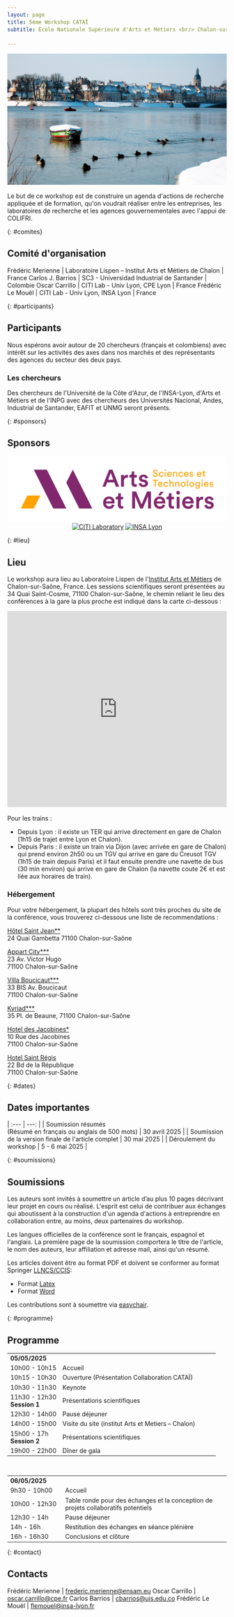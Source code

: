 ```yaml
---
layout: page
title: 5ème Workshop CATAÏ
subtitle: École Nationale Supérieure d'Arts et Métiers <br/> Chalon-sur-Saône, 5-6 Mai 2025

---
```


<div style="text-align: center;">
<img src="/img/chalon.jpg"
    alt="Chalon-sur-Saône"
    class="citypicture" />
</div>

Le but de ce workshop est de construire un agenda d'actions de recherche appliquée et de formation, qu'on voudrait réaliser entre les entreprises, les laboratoires de recherche et les agences gouvernementales avec l'appui de COLIFRI.



{: #comites}
## Comité d'organisation

Frédéric Merienne | Laboratoire Lispen – Institut Arts et Métiers de Chalon | France
Carlos J. Barrios | SC3 - Universidad Industrial de Santander | Colombie
Oscar Carrillo | CITI Lab - Univ Lyon, CPE Lyon | France
Frédéric Le Mouël | CITI Lab - Univ Lyon, INSA Lyon | France

{: #participants}
## Participants
Nous espérons avoir autour de 20 chercheurs (français et colombiens) avec intérêt sur les activités des axes dans nos marchés et des représentants des agences du secteur des deux pays.

### Les chercheurs

Des chercheurs de l'Université de la Côte d'Azur, de l'INSA-Lyon, d'Arts et Métiers et de l'INPG avec des chercheurs des Universités Nacional, Andes, Industrial de Santander, EAFIT et UNMG seront présents.


{: #sponsors}
## Sponsors

<div style="text-align: center;">
<a href="https://institutchalon.ensam.eu/">
<img src="/img/logo-artsetmetiers.jpg"
    alt="Arts et Métiers"
    class="logosupport" /></a>

<a href="http://www.citi-lab.fr">
<img src="/img/logo-citi.png"
    alt="CITI Laboratory"
    class="logosupport" /></a>

<a href="https://www.insa-lyon.fr">
<img src="/img/logo-insa.jpg"
    alt="INSA Lyon"
    class="logosupport"/></a>

</div>

{: #lieu}
## Lieu 
Le workshop aura lieu au Laboratoire Lispen de l'[Institut Arts et Métiers](https://institutchalon.ensam.eu/) de Chalon-sur-Saône, France.
Les sessions scientifiques seront présentées au 34 Quai Saint-Cosme, 71100 Chalon-sur-Saône, le chemin reliant le lieu des conférences à la gare la plus proche est indiqué dans la carte ci-dessous :


<iframe src="https://www.google.com/maps/embed?pb=!1m28!1m12!1m3!1d5464.596258281419!2d4.840281046633645!3d46.77872953181712!2m3!1f0!2f0!3f0!3m2!1i1024!2i768!4f13.1!4m13!3e2!4m5!1s0x47f2fc9351188611%3A0x31a3c6ea5c2102c3!2sChalon-sur-Sa%C3%B4ne%2C%20Cour%20de%20la%20gare%2C%20Chalon-sur-Sa%C3%B4ne!3m2!1d46.7816803!2d4.8432938!4m5!1s0x47f2fce9875fc373%3A0x5d9e6dc7f7174936!2s34%20Quai%20Saint-Cosme%2C%2071100%20Chalon-sur-Sa%C3%B4ne!3m2!1d46.776196399999996!2d4.8461248999999995!5e0!3m2!1sen!2sfr!4v1744181015585!5m2!1sen!2sfr" width="100%" height="450" style="border:0;" allowfullscreen="" loading="lazy" referrerpolicy="no-referrer-when-downgrade"></iframe>

Pour les trains : 
+ Depuis Lyon : il existe un TER qui arrive directement en gare de Chalon (1h15 de trajet entre Lyon et Chalon).
+ Depuis Paris : il existe un train via Dijon (avec arrivée en gare de Chalon) qui prend environ 2h50 ou un TGV qui arrive en gare du Creusot TGV (1h15 de train depuis Paris) et il faut ensuite prendre une navette de bus (30 min environ) qui arrive en gare de Chalon (la navette coute 2€ et est liée aux horaires de train).

### Hébergement
Pour votre hébergement, la plupart des hôtels sont très proches du site de la conférence, vous trouverez ci-dessous une liste de recommendations  :

[Hôtel Saint Jean**](https://www.hotelsaintjean.fr/fr)  
24 Quai Gambetta
71100 Chalon-sur-Saône


[Appart City***](https://www.appartcity.com/fr/destinations/bourgogne/chalon-sur-saone/chalon-sur-saone.html?utm_source=google&utm_medium=mybusiness&utm_campaign=chalon-sur-saone)  
23 Av. Victor Hugo  
71100 Chalon-sur-Saône


[Villa Boucicaut***](https://www.la-villa-boucicaut.fr/)  
33 BIS Av. Boucicaut  
71100 Chalon-sur-Saône


[Kyriad***](https://www.kyriad.com/fr/hotels/kyriad-chalon-sur-saone-centre/?utm_source=google&utm_medium=maps&utm_content=FRA22359&utm_campaign=Kyriad)  
35 Pl. de Beaune, 71100 Chalon-sur-Saône  


[Hotel des Jacobines*](http://www.hotel-lesjacobines.com/)  
10 Rue des Jacobines  
71100 Chalon-sur-Saône


[Hotel Saint Régis](https://hotelsaintregis.com/fr/)  
22 Bd de la République  
71100 Chalon-sur-Saône


{: #dates}
## Dates importantes

| :---         |     ---: |
| Soumission résumés<br/>(Résumé en français ou anglais de 500 mots) | 30 avril 2025 |
| Soumission de la version finale de l'article complet | 30 mai 2025 |
| Déroulement du workshop | 5 - 6 mai 2025 |

{: #soumissions}
## Soumissions

Les auteurs sont invités à soumettre un article d’au plus 10 pages décrivant leur projet en cours ou réalisé. 
L'esprit est celui de contribuer aux échanges qui aboutissent à la construction d'un agenda d'actions à entreprendre en collaboration entre, au moins, deux partenaires du workshop.

Les langues officielles de la conférence sont le français, espagnol et l'anglais. La première page de la soumission comportera le titre de l'article, le nom des auteurs, leur affiliation et adresse mail, ainsi qu'un résumé.

Les articles doivent être au format PDF et doivent se conformer au format Springer [LLNCS/CCIS](https://www.springer.com/gp/computer-science/lncs/conference-proceedings-guidelines):
+ Format [Latex](ftp://ftp.springernature.com/cs-proceeding/llncs/llncs2e.zip)
+ Format [Word](ftp://ftp.springernature.com/cs-proceeding/llncs/word/splnproc1703.zip)

Les contributions sont à soumettre via [easychair](https://easychair.org/conferences/?conf=catai2025).


{: #programme}
## Programme
<table>
<tbody>
<tr><td><b>05/05/2025</b></td></tr>
<tr>
<td style="width:25%">10h00 - 10h15</td>
<td>Accueil</td>
</tr>
<tr>
<td>10h15 - 10h30</td>
<td>Ouverture (Présentation Collaboration CATAÏ)</td>
</tr>
<tr>
<td>10h30 - 11h30</td>
<td>Keynote<br/></td>
</tr>
<tr>
<td>11h30 - 12h30<br/> <b>Session 1</b></td>
<td>Présentations scientifiques</td>
</tr>
<tr>
<td>12h30 - 14h00 </td>
<td>Pause déjeuner
</td>
</tr>
<tr>
<td>14h00 - 15h00</td>
<td>Visite du site (institut Arts et Metiers – Chalon)</td>
</tr>

<tr>
<td>15h00 - 17h<br/> <b>Session 2</b></td>
<td>Présentations scientifiques</td>
</tr>

<tr>
<td>19h00 - 22h00</td>
<td>Dîner de gala</td>
</tr>

</tbody>
</table>

<br/>


<table>
<tbody>
<tr><td><b>06/05/2025</b></td></tr>
<tr>
<td style="width:25%">9h30 - 10h00</td>
<td>Accueil</td>
</tr>
<tr>
<td>10h00 - 12h30</td>
<td>Table ronde pour des échanges et la conception de projets collaboratifs potentiels</td>
</tr>

<tr>
<td>12h30 - 14h</td>
<td>Pause déjeuner</td>
</tr>

<tr>
<td>14h - 16h</td>
<td>Restitution des échanges en séance plénière</td>
</tr>

<tr>
<td>16h - 16h30</td>
<td>Conclusions et clôture</td>
</tr>

</tbody>
</table>

{: #contact}
## Contacts

Frédéric Merienne | frederic.merienne@ensam.eu
Oscar Carrillo | oscar.carrillo@cpe.fr
Carlos Barrios | cbarrios@uis.edu.co
Frédéric Le Mouël | flemouel@insa-lyon.fr